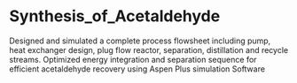 # Synthesis_of_Acetaldehyde

 Designed and simulated a complete process flowsheet including pump, heat exchanger design, plug flow reactor, separation, distillation and recycle streams. Optimized energy integration and separation sequence for efficient acetaldehyde recovery using Aspen Plus simulation Software
